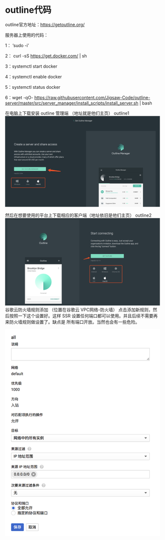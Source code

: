 # outline代码
outline官方地址：https://getoutline.org/

服务器上使用的代码：

1： ‘sudo -i’

2： curl -sS https://get.docker.com/ | sh

3：systemctl start docker

4：systemctl enable docker

5：systemctl status docker

6：wget -qO- https://raw.githubusercontent.com/Jigsaw-Code/outline-server/master/src/server_manager/install_scripts/install_server.sh | bash

在电脑上下载安装 outline 管理端 （地址就是他们主页）
outline1
![linear](https://github.com/Fredbrookyang/freessl/blob/master/daima1/38570402-56fcdae4-3d20-11e8-9f86-580c34adc83d.png)

然后在想要使用的平台上下载相应的客户端（地址依旧是他们主页）
outline2
![linear](https://github.com/Fredbrookyang/freessl/blob/master/daima1/38570513-9b6ec7fa-3d20-11e8-9018-dfea764e36a9.png)
谷歌云防火墙规则添加 （位置在谷歌云 VPC网络-防火墙）
点击添加新规则，然后按照一下这个设置好。这样 SSR 设置任何端口都可以使用。并且后续不需要再来防火墙规则做设置了。缺点是 所有端口开放。当然也会有一些危险。

![linear](https://github.com/Fredbrookyang/freessl/blob/master/daima1/3.png)
